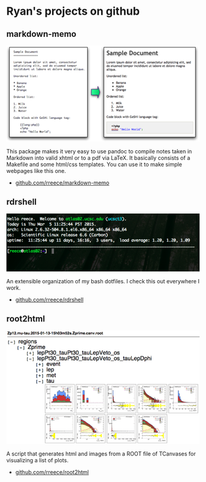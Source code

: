 Ryan's projects on github
================================================================================


markdown-memo
--------------------------------------------------------------------------------

<a href="https://github.com/rreece/markdown-memo">
<img src="img/markdown-example.png" alt="markdown-example" width="700"/>
</a>

This package makes it very easy to use pandoc to compile notes taken in Markdown
into valid xhtml or to a pdf via LaTeX. It basically consists of a Makefile and
some html/css templates.  You can use it to make simple webpages like this one.

-   [github.com/rreece/markdown-memo](https://github.com/rreece/markdown-memo)


rdrshell
--------------------------------------------------------------------------------

<a href="https://github.com/rreece/rdrshell">
<img src="img/rdrshell-bash-prompt.png" alt="rdrshell-bash-prompt" width="700"/>
</a>

An extensible organization of my bash dotfiles.
I check this out everywhere I work.

-   [github.com/rreece/rdrshell](https://github.com/rreece/rdrshell)


root2html
--------------------------------------------------------------------------------

<a href="https://github.com/rreece/root2html">
<img src="img/root2html-example.png" alt="root2html-example" width="700"/>
</a>

A script that generates html and images from a ROOT file of TCanvases
for visualizing a list of plots.

-   [github.com/rreece/root2html](https://github.com/rreece/root2html)


